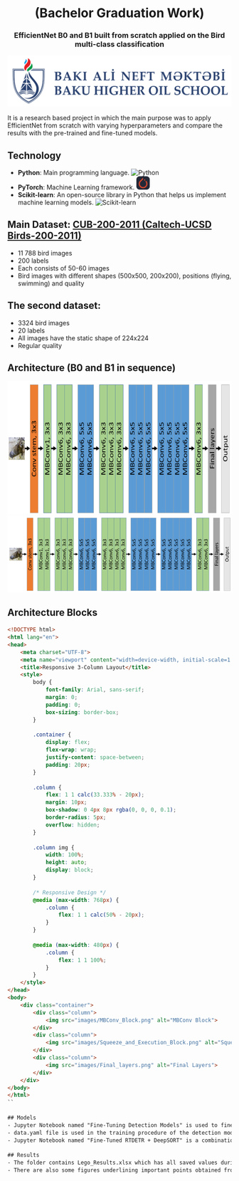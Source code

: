 <div align="center">
   <h1> (Bachelor Graduation Work)</h1>
   <h3>EfficientNet B0 and B1 built from scratch applied on the Bird multi-class classification</h3>
   <img src = "images/BHOS_logo.png" alt="BHOS Logo">
</div>

It is a research based project in which the main purpose was to apply EfficientNet from scratch with varying hyperparameters and compare the results with the pre-trained and fine-tuned models.

## Technology
- **Python**: Main programming language. <img src="https://img.shields.io/badge/Python-3776AB?style=for-the-badge&logo=python&logoColor=white" alt = "Python" height="30" >
- **PyTorch**: Machine Learning framework. <img src="https://github.com/tandpfun/skill-icons/blob/main/icons/PyTorch-Dark.svg" alt="PyTorch" height="30" />
- **Scikit-learn**: An open-source library in Python that helps us implement machine learning models. <img src="https://upload.wikimedia.org/wikipedia/commons/thumb/0/05/Scikit_learn_logo_small.svg/2560px-Scikit_learn_logo_small.svg.png" alt="Scikit-learn"  height="30" />

## Main Dataset: <a href="https://paperswithcode.com/dataset/cub-200-2011"> CUB-200-2011 (Caltech-UCSD Birds-200-2011) </a> 
- 11 788 bird images
- 200 labels
- Each consists of 50-60 images
- Bird images with different shapes (500x500, 200x200), positions (flying, swimming) and quality

## The second dataset:
- 3324 bird images
- 20 labels
- All images have the static shape of 224x224
- Regular quality

## Architecture (B0 and B1 in sequence)
<img src="images/EfficientNet-B0.png" height="300px">
<img src="images/EfficientNet-B1.png">

## Architecture Blocks 
```html
<!DOCTYPE html>
<html lang="en">
<head>
    <meta charset="UTF-8">
    <meta name="viewport" content="width=device-width, initial-scale=1.0">
    <title>Responsive 3-Column Layout</title>
    <style>
        body {
            font-family: Arial, sans-serif;
            margin: 0;
            padding: 0;
            box-sizing: border-box;
        }

        .container {
            display: flex;
            flex-wrap: wrap;
            justify-content: space-between;
            padding: 20px;
        }

        .column {
            flex: 1 1 calc(33.333% - 20px);
            margin: 10px;
            box-shadow: 0 4px 8px rgba(0, 0, 0, 0.1);
            border-radius: 5px;
            overflow: hidden;
        }

        .column img {
            width: 100%;
            height: auto;
            display: block;
        }

        /* Responsive Design */
        @media (max-width: 768px) {
            .column {
                flex: 1 1 calc(50% - 20px);
            }
        }

        @media (max-width: 480px) {
            .column {
                flex: 1 1 100%;
            }
        }
    </style>
</head>
<body>
    <div class="container">
        <div class="column">
            <img src="images/MBConv_Block.png" alt="MBConv Block">
        </div>
        <div class="column">
            <img src="images/Squeeze_and_Execution_Block.png" alt="Squeeze and Execution Block">
        </div>
        <div class="column">
            <img src="images/Final_layers.png" alt="Final Layers">
        </div>
    </div>
</body>
</html>
``

## Models
- Jupyter Notebook named "Fine-Tuning Detection Models" is used to fine-tune the YOLOv8 and RT-DETR and save the parameters
- data.yaml file is used in the training procedure of the detection models, which contains data path, augmentation types and other needy information
- Jupyter Notebook named "Fine-Tuned RTDETR + DeepSORT" is a combination of the Detection-Tracking pipeline. YOLOv8 can also be used instead of RT-DETR with some minor changes.

## Results
- The folder contains Lego_Results.xlsx which has all saved values during the execution of the codes
- There are also some figures underlining important points obtained from the experiments

